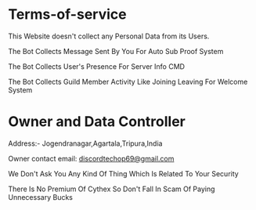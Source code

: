 # Terms-of-service

This Website doesn't collect any Personal Data from its Users.

The Bot Collects Message Sent By You For Auto Sub Proof System

The Bot Collects User's Presence For Server Info CMD

The Bot Collects Guild Member Activity Like Joining Leaving For Welcome System

# Owner and Data Controller

Address:- Jogendranagar,Agartala,Tripura,India

Owner contact email: discordtechop69@gmail.com 

We Don't Ask You Any Kind Of Thing Which Is Related To Your Security



There Is No Premium Of Cythex So Don't Fall In Scam Of Paying Unnecessary Bucks
